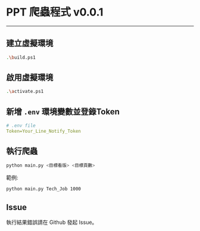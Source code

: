 # PPT 爬蟲程式 v0.0.1
---

## 建立虛擬環境
```bash
.\build.ps1
```

## 啟用虛擬環境
```bash
.\activate.ps1
```

## 新增 `.env` 環境變數並登錄Token
```yaml
# .env file
Token=Your_Line_Notify_Token
```

## 執行爬蟲
```bash
python main.py <目標看版> <目標頁數>
```
範例:
```bash
python main.py Tech_Job 1000
```

## Issue
執行結果錯誤請在 Github 發起 Issue。
